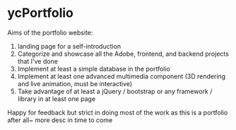 # ycPortfolio

Aims of the portfolio website: 
1) landing page for a self-introduction
2) Categorize and showcase all the Adobe, frontend, and backend projects that I've done
3) Implement at least a simple database in the portfolio
4) Implement at least one advanced multimedia component (3D rendering and live animation, must be interactive)
5) Take advantage of at least a jQuery / bootstrap or any framework / library in at least one page

Happy for feedback but strict in doing most of the work as this is a portfolio after all~
more desc in time to come
